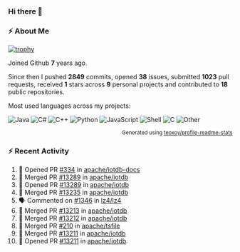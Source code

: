 ### Hi there 👋

### :zap: About Me

[![trophy](https://github-profile-trophy.vercel.app/?username=HTHou&theme=onedark)](https://github.com/ryo-ma/github-profile-trophy)
   
Joined Github **7** years ago.

Since then I pushed **2849** commits, opened **38** issues, submitted **1023** pull requests, received **1** stars across **9** personal projects and contributed to **18** public repositories.

Most used languages across my projects:

![Java](https://img.shields.io/static/v1?style=flat-square&label=%E2%A0%80&color=555&labelColor=%23b07219&message=Java%EF%B8%B189.6%25)
![C#](https://img.shields.io/static/v1?style=flat-square&label=%E2%A0%80&color=555&labelColor=%23178600&message=C%23%EF%B8%B13.9%25)
![C++](https://img.shields.io/static/v1?style=flat-square&label=%E2%A0%80&color=555&labelColor=%23f34b7d&message=C%2B%2B%EF%B8%B12.7%25)
![Python](https://img.shields.io/static/v1?style=flat-square&label=%E2%A0%80&color=555&labelColor=%233572A5&message=Python%EF%B8%B10.7%25)
![JavaScript](https://img.shields.io/static/v1?style=flat-square&label=%E2%A0%80&color=555&labelColor=%23f1e05a&message=JavaScript%EF%B8%B10.5%25)
![Shell](https://img.shields.io/static/v1?style=flat-square&label=%E2%A0%80&color=555&labelColor=%2389e051&message=Shell%EF%B8%B10.4%25)
![C](https://img.shields.io/static/v1?style=flat-square&label=%E2%A0%80&color=555&labelColor=%23555555&message=C%EF%B8%B10.4%25)
![Other](https://img.shields.io/static/v1?style=flat-square&label=%E2%A0%80&color=555&labelColor=%23ededed&message=Other%EF%B8%B11.4%25)

<p align="right"><sub>Generated using <a href="https://github.com/marketplace/actions/profile-readme-stats">teoxoy/profile-readme-stats</a></sub></p>


<!--![](https://github.com/HTHou/HTHou/blob/output/github-contribution-grid-snake.svg)-->

<!--![Haonan Hou's github stats](https://github-readme-stats.vercel.app/api?username=HTHou&count_private=true&show_icons=true&theme=onedark)-->

<!--![Haonan Hou's wakatime stats](https://github-readme-stats.vercel.app/api/wakatime?username=HTHou&layout=compact&theme=onedark)-->

<!--![Top Langs](https://github-readme-stats.vercel.app/api/top-langs/?username=HTHou&theme=onedark&layout=compact)-->

### :zap: Recent Activity
<!--START_SECTION:activity-->
1. 💪 Opened PR [#334](https://github.com/apache/iotdb-docs/pull/334) in [apache/iotdb-docs](https://github.com/apache/iotdb-docs)
2. 🎉 Merged PR [#13289](https://github.com/apache/iotdb/pull/13289) in [apache/iotdb](https://github.com/apache/iotdb)
3. 💪 Opened PR [#13289](https://github.com/apache/iotdb/pull/13289) in [apache/iotdb](https://github.com/apache/iotdb)
4. 🎉 Merged PR [#13235](https://github.com/apache/iotdb/pull/13235) in [apache/iotdb](https://github.com/apache/iotdb)
5. 🗣 Commented on [#1346](https://github.com/lz4/lz4/issues/1346#issuecomment-2297806420) in [lz4/lz4](https://github.com/lz4/lz4)
6. 🎉 Merged PR [#13213](https://github.com/apache/iotdb/pull/13213) in [apache/iotdb](https://github.com/apache/iotdb)
7. 🎉 Merged PR [#13212](https://github.com/apache/iotdb/pull/13212) in [apache/iotdb](https://github.com/apache/iotdb)
8. 🎉 Merged PR [#210](https://github.com/apache/tsfile/pull/210) in [apache/tsfile](https://github.com/apache/tsfile)
9. 🎉 Merged PR [#13211](https://github.com/apache/iotdb/pull/13211) in [apache/iotdb](https://github.com/apache/iotdb)
10. 💪 Opened PR [#13211](https://github.com/apache/iotdb/pull/13211) in [apache/iotdb](https://github.com/apache/iotdb)
<!--END_SECTION:activity-->

<!--
**HTHou/HTHou** is a ✨ _special_ ✨ repository because its `README.md` (this file) appears on your GitHub profile.

Here are some ideas to get you started:

- 🔭 I’m currently working on ...
- 🌱 I’m currently learning ...
- 👯 I’m looking to collaborate on ...
- 🤔 I’m looking for help with ...
- 💬 Ask me about ...
- 📫 How to reach me: ...
- 😄 Pronouns: ...
- ⚡ Fun fact: ...
-->
